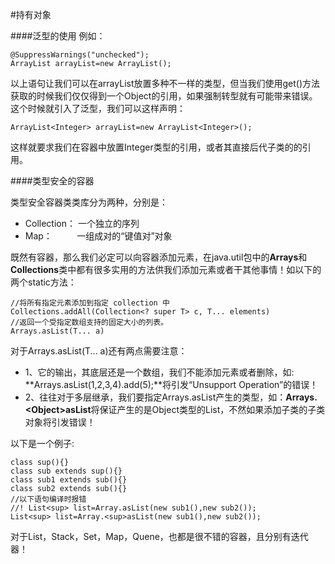 #持有对象

####泛型的使用
例如：
	
	@SuppressWarnings("unchecked");
	ArrayList arrayList=new ArrayList();

以上语句让我们可以在arrayList放置多种不一样的类型，但当我们使用get()方法获取的时候我们仅仅得到一个Object的引用，如果强制转型就有可能带来错误。这个时候就引入了泛型，我们可以这样声明：

	ArrayList<Integer> arrayList=new ArrayList<Integer>();

这样就要求我们在容器中放置Integer类型的引用，或者其直接后代子类的的引用。

####类型安全的容器

类型安全容器类类库分为两种，分别是：

- Collection： 一个独立的序列
- Map： &nbsp;&nbsp;&nbsp;&nbsp;&nbsp;&nbsp;&nbsp;&nbsp;&nbsp;一组成对的“键值对”对象

既然有容器，那么我们必定可以向容器添加元素，在java.util包中的**Arrays**和**Collections**类中都有很多实用的方法供我们添加元素或者干其他事情！如以下的两个static方法：
	
	//将所有指定元素添加到指定 collection 中
	Collections.addAll(Collection<? super T> c, T... elements)
	//返回一个受指定数组支持的固定大小的列表。
	Arrays.asList(T... a)

对于Arrays.asList(T... a)还有两点需要注意：

- 1、它的输出，其底层还是一个数组，我们不能添加元素或者删除，如: **Arrays.asList(1,2,3,4).add(5);**将引发“Unsupport Operation”的错误！
- 2、往往对于多层继承，我们要指定Arrays.asList产生的类型，如：**Arrays.<Object\>asList**将保证产生的是Object类型的List，不然如果添加子类的子类对象将引发错误！

以下是一个例子:

	class sup(){}
	class sub extends sup(){}
	class sub1 extends sub(){}
	class sub2 extends sub(){}
	//以下语句编译时报错
	//! List<sup> list=Array.asList(new sub1(),new sub2());
	List<sup> list=Array.<sup>asList(new sub1(),new sub2());


对于List，Stack，Set，Map，Quene，也都是很不错的容器，且分别有迭代器！